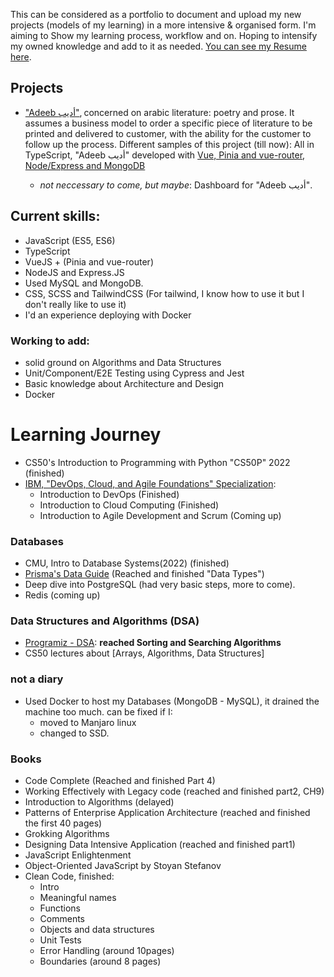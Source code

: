 This can be considered as a portfolio to document and upload my new projects
(models of my learning) in a more intensive & organised form. I'm aiming to Show
my learning process, workflow and on. Hoping to intensify my owned knowledge and
add to it as needed.
[You can see my Resume here](https://github.com/M-Shrief/M-Shrief/blob/main/mohamed-resume.pdf 'check Resume').

## Projects

- ["Adeeb أديب"](https://github.com/M-Shrief/M-Shrief/tree/main/adeeb_overview 'check a video preview here'),
  concerned on arabic literature: poetry and prose. It assumes a business model
  to order a specific piece of literature to be printed and delivered to
  customer, with the ability for the customer to follow up the process.
  Different samples of this project (till now): All in TypeScript, "Adeeb أديب"
  developed with
  [Vue, Pinia and vue-router](https://github.com/M-Shrief/Adeeb_Vue_TS 'github repository for the FrontEnd'),
  [Node/Express and MongoDB](https://github.com/M-Shrief/Adeeb_ExpressTS 'github repository for the BackEnd')

  - _not neccessary to come, but maybe_: Dashboard for "Adeeb أديب".

## Current skills:

- JavaScript (ES5, ES6)
- TypeScript
- VueJS + (Pinia and vue-router)
- NodeJS and Express.JS
- Used MySQL and MongoDB.
- CSS, SCSS and TailwindCSS (For tailwind, I know how to use it but I don't
  really like to use it)
- I'd an experience deploying with Docker

### Working to add:

- solid ground on Algorithms and Data Structures
- Unit/Component/E2E Testing using Cypress and Jest
- Basic knowledge about Architecture and Design
- Docker

# Learning Journey

- CS50's Introduction to Programming with Python "CS50P" 2022 (finished)
- [IBM, "DevOps, Cloud, and Agile Foundations" Specialization](https://www.coursera.org/specializations/devops-cloud-and-agile-foundations#courses 'Check on Coursera'):
  - Introduction to DevOps (Finished)
  - Introduction to Cloud Computing (Finished)
  - Introduction to Agile Development and Scrum (Coming up)

### Databases

- CMU, Intro to Database Systems(2022) (finished)
- [Prisma's Data Guide](https://www.prisma.io/dataguide) (Reached and finished
  "Data Types")
- Deep dive into PostgreSQL (had very basic steps, more to come).
- Redis (coming up)

### Data Structures and Algorithms (DSA)

- [Programiz - DSA](https://www.programiz.com/dsa): **reached Sorting and
  Searching Algorithms**
- CS50 lectures about [Arrays, Algorithms, Data Structures]

### not a diary

- Used Docker to host my Databases (MongoDB - MySQL), it drained the machine too
  much. can be fixed if I:
  - moved to Manjaro linux
  - changed to SSD.

### Books

- Code Complete (Reached and finished Part 4)
- Working Effectively with Legacy code (reached and finished part2, CH9)
- Introduction to Algorithms (delayed)
- Patterns of Enterprise Application Architecture (reached and finished the
  first 40 pages)
- Grokking Algorithms
- Designing Data Intensive Application (reached and finished part1)
- JavaScript Enlightenment
- Object-Oriented JavaScript by Stoyan Stefanov
- Clean Code, finished:
  - Intro
  - Meaningful names
  - Functions
  - Comments
  - Objects and data structures
  - Unit Tests
  - Error Handling (around 10pages)
  - Boundaries (around 8 pages)
